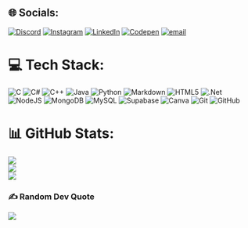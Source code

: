
## 🌐 Socials:
[![Discord](https://img.shields.io/badge/Discord-%237289DA.svg?logo=discord&logoColor=white)](https://discord.gg/_.fizzx._) [![Instagram](https://img.shields.io/badge/Instagram-%23E4405F.svg?logo=Instagram&logoColor=white)](https://instagram.com/rishit._.srivastava) [![LinkedIn](https://img.shields.io/badge/LinkedIn-%230077B5.svg?logo=linkedin&logoColor=white)](https://linkedin.com/in/the-rishit-srivastava) [![Codepen](https://img.shields.io/badge/Codepen-000000?logo=codepen&logoColor=white)](https://codepen.io/rishit-exe) [![email](https://img.shields.io/badge/Email-D14836?logo=gmail&logoColor=white)](mailto:rishit.vns05@gmail.com) 

# 💻 Tech Stack:
![C](https://img.shields.io/badge/c-%2300599C.svg?style=plastic&logo=c&logoColor=white) ![C#](https://img.shields.io/badge/c%23-%23239120.svg?style=plastic&logo=csharp&logoColor=white) ![C++](https://img.shields.io/badge/c++-%2300599C.svg?style=plastic&logo=c%2B%2B&logoColor=white) ![Java](https://img.shields.io/badge/java-%23ED8B00.svg?style=plastic&logo=openjdk&logoColor=white) ![Python](https://img.shields.io/badge/python-3670A0?style=plastic&logo=python&logoColor=ffdd54) ![Markdown](https://img.shields.io/badge/markdown-%23000000.svg?style=plastic&logo=markdown&logoColor=white) ![HTML5](https://img.shields.io/badge/html5-%23E34F26.svg?style=plastic&logo=html5&logoColor=white) ![.Net](https://img.shields.io/badge/.NET-5C2D91?style=plastic&logo=.net&logoColor=white) ![NodeJS](https://img.shields.io/badge/node.js-6DA55F?style=plastic&logo=node.js&logoColor=white) ![MongoDB](https://img.shields.io/badge/MongoDB-%234ea94b.svg?style=plastic&logo=mongodb&logoColor=white) ![MySQL](https://img.shields.io/badge/mysql-4479A1.svg?style=plastic&logo=mysql&logoColor=white) ![Supabase](https://img.shields.io/badge/Supabase-3ECF8E?style=plastic&logo=supabase&logoColor=white) ![Canva](https://img.shields.io/badge/Canva-%2300C4CC.svg?style=plastic&logo=Canva&logoColor=white) ![Git](https://img.shields.io/badge/git-%23F05033.svg?style=plastic&logo=git&logoColor=white) ![GitHub](https://img.shields.io/badge/github-%23121011.svg?style=plastic&logo=github&logoColor=white)
# 📊 GitHub Stats:
![](https://github-readme-stats.vercel.app/api?username=rishit-exe&theme=nightowl&hide_border=false&include_all_commits=false&count_private=false)<br/>
![](https://nirzak-streak-stats.vercel.app/?user=rishit-exe&theme=nightowl&hide_border=false)<br/>
![](https://github-readme-stats.vercel.app/api/top-langs/?username=rishit-exe&theme=nightowl&hide_border=false&include_all_commits=false&count_private=false&layout=compact)

### ✍️ Random Dev Quote
![](https://quotes-github-readme.vercel.app/api?type=horizontal&theme=tokyonight)

<!-- Proudly created with GPRM ( https://gprm.itsvg.in ) -->
